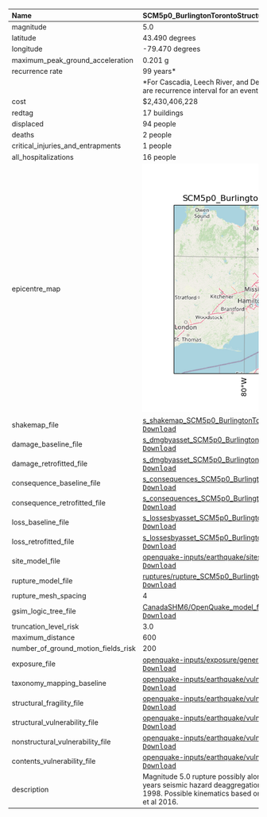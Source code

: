 | Name                                | SCM5p0_BurlingtonTorontoStructuralZone                                                                                                                                                                                                                                                                                                                                                      |
|:------------------------------------|:--------------------------------------------------------------------------------------------------------------------------------------------------------------------------------------------------------------------------------------------------------------------------------------------------------------------------------------------------------------------------------------------|
| magnitude                           | 5.0                                                                                                                                                                                                                                                                                                                                                                                         |
| latitude                            | 43.490 degrees                                                                                                                                                                                                                                                                                                                                                                              |
| longitude                           | -79.470 degrees                                                                                                                                                                                                                                                                                                                                                                             |
| maximum_peak_ground_acceleration    | 0.201 g                                                                                                                                                                                                                                                                                                                                                                                     |
| recurrence rate                     | 99 years*                                                                                                                                                                                                                                                                                                                                                                                   |
|                                     | *For Cascadia, Leech River, and Devil's Mountain Faults these are characteristic earthquakes, else they are recurrence interval for an event of equal or greater magnitude in the scenario source region.                                                                                                                                                                                   |
| cost                                | $2,430,406,228                                                                                                                                                                                                                                                                                                                                                                              |
| redtag                              | 17 buildings                                                                                                                                                                                                                                                                                                                                                                                |
| displaced                           | 94 people                                                                                                                                                                                                                                                                                                                                                                                   |
| deaths                              | 2 people                                                                                                                                                                                                                                                                                                                                                                                    |
| critical_injuries_and_entrapments   | 1 people                                                                                                                                                                                                                                                                                                                                                                                    |
| all_hospitalizations                | 16 people                                                                                                                                                                                                                                                                                                                                                                                   |
| epicentre_map                       | ![Epicentre](SCM5p0_BurlingtonTorontoStructuralZone.png)                                                                                                                                                                                                                                                                                                                                    |
| shakemap_file                       | [s_shakemap_SCM5p0_BurlingtonTorontoStructuralZone_96.csv](https://github.com/OpenDRR/earthquake-scenarios/blob/master/FINISHED/s_shakemap_SCM5p0_BurlingtonTorontoStructuralZone_96.csv)<br/>[<kbd>Download</kbd>](https://github.com/OpenDRR/earthquake-scenarios/raw/master/FINISHED/s_shakemap_SCM5p0_BurlingtonTorontoStructuralZone_96.csv)                                           |
| damage_baseline_file                | [s_dmgbyasset_SCM5p0_BurlingtonTorontoStructuralZone_b0_97_b.csv](https://github.com/OpenDRR/earthquake-scenarios/blob/master/FINISHED/s_dmgbyasset_SCM5p0_BurlingtonTorontoStructuralZone_b0_97_b.csv)<br/>[<kbd>Download</kbd>](https://github.com/OpenDRR/earthquake-scenarios/raw/master/FINISHED/s_dmgbyasset_SCM5p0_BurlingtonTorontoStructuralZone_b0_97_b.csv)                      |
| damage_retrofitted_file             | [s_dmgbyasset_SCM5p0_BurlingtonTorontoStructuralZone_r1_98_b.csv](https://github.com/OpenDRR/earthquake-scenarios/blob/master/FINISHED/s_dmgbyasset_SCM5p0_BurlingtonTorontoStructuralZone_r1_98_b.csv)<br/>[<kbd>Download</kbd>](https://github.com/OpenDRR/earthquake-scenarios/raw/master/FINISHED/s_dmgbyasset_SCM5p0_BurlingtonTorontoStructuralZone_r1_98_b.csv)                      |
| consequence_baseline_file           | [s_consequences_SCM5p0_BurlingtonTorontoStructuralZone_b0_97_b.csv](https://github.com/OpenDRR/earthquake-scenarios/blob/master/FINISHED/s_consequences_SCM5p0_BurlingtonTorontoStructuralZone_b0_97_b.csv)<br/>[<kbd>Download</kbd>](https://github.com/OpenDRR/earthquake-scenarios/raw/master/FINISHED/s_consequences_SCM5p0_BurlingtonTorontoStructuralZone_b0_97_b.csv)                |
| consequence_retrofitted_file        | [s_consequences_SCM5p0_BurlingtonTorontoStructuralZone_r1_98_b.csv](https://github.com/OpenDRR/earthquake-scenarios/blob/master/FINISHED/s_consequences_SCM5p0_BurlingtonTorontoStructuralZone_r1_98_b.csv)<br/>[<kbd>Download</kbd>](https://github.com/OpenDRR/earthquake-scenarios/raw/master/FINISHED/s_consequences_SCM5p0_BurlingtonTorontoStructuralZone_r1_98_b.csv)                |
| loss_baseline_file                  | [s_lossesbyasset_SCM5p0_BurlingtonTorontoStructuralZone_b0_99_b.csv](https://github.com/OpenDRR/earthquake-scenarios/blob/master/FINISHED/s_lossesbyasset_SCM5p0_BurlingtonTorontoStructuralZone_b0_99_b.csv)<br/>[<kbd>Download</kbd>](https://github.com/OpenDRR/earthquake-scenarios/raw/master/FINISHED/s_lossesbyasset_SCM5p0_BurlingtonTorontoStructuralZone_b0_99_b.csv)             |
| loss_retrofitted_file               | [s_lossesbyasset_SCM5p0_BurlingtonTorontoStructuralZone_r1_100_b.csv](https://github.com/OpenDRR/earthquake-scenarios/blob/master/FINISHED/s_lossesbyasset_SCM5p0_BurlingtonTorontoStructuralZone_r1_100_b.csv)<br/>[<kbd>Download</kbd>](https://github.com/OpenDRR/earthquake-scenarios/raw/master/FINISHED/s_lossesbyasset_SCM5p0_BurlingtonTorontoStructuralZone_r1_100_b.csv)          |
| site_model_file                     | [openquake-inputs/earthquake/sites/regions/site-vgrid_CA.csv](https://github.com/OpenDRR/openquake-inputs/blob/main/earthquake/sites/regions/site-vgrid_CA.csv)<br/>[<kbd>Download</kbd>](https://github.com/OpenDRR/openquake-inputs/raw/main/earthquake/sites/regions/site-vgrid_CA.csv)                                                                                                  |
| rupture_model_file                  | [ruptures/rupture_SCM5p0_BurlingtonTorontoStructuralZone.xml](https://github.com/OpenDRR/earthquake-scenarios/blob/master/ruptures/rupture_SCM5p0_BurlingtonTorontoStructuralZone.xml)<br/>[<kbd>Download</kbd>](https://github.com/OpenDRR/earthquake-scenarios/raw/master/ruptures/rupture_SCM5p0_BurlingtonTorontoStructuralZone.xml)                                                    |
| rupture_mesh_spacing                | 4                                                                                                                                                                                                                                                                                                                                                                                           |
| gsim_logic_tree_file                | [CanadaSHM6/OpenQuake_model_files/gmms/LogicTree/OQ_classes_NGASa0p3weights_stablecrust.xml](https://github.com/OpenDRR/CanadaSHM6/blob/master/OpenQuake_model_files/gmms/LogicTree/OQ_classes_NGASa0p3weights_stablecrust.xml)<br/>[<kbd>Download</kbd>](https://github.com/OpenDRR/CanadaSHM6/raw/master/OpenQuake_model_files/gmms/LogicTree/OQ_classes_NGASa0p3weights_stablecrust.xml) |
| truncation_level_risk               | 3.0                                                                                                                                                                                                                                                                                                                                                                                         |
| maximum_distance                    | 600                                                                                                                                                                                                                                                                                                                                                                                         |
| number_of_ground_motion_fields_risk | 200                                                                                                                                                                                                                                                                                                                                                                                         |
| exposure_file                       | [openquake-inputs/exposure/general-building-stock/oqBldgExp_CE.xml](https://github.com/OpenDRR/openquake-inputs/blob/main/exposure/general-building-stock/oqBldgExp_CE.xml)<br/>[<kbd>Download</kbd>](https://github.com/OpenDRR/openquake-inputs/raw/main/exposure/general-building-stock/oqBldgExp_CE.xml)                                                                                |
| taxonomy_mapping_baseline           | [openquake-inputs/earthquake/vulnerability/CanSRM1_TaxMap_b0.csv](https://github.com/OpenDRR/openquake-inputs/blob/main/earthquake/vulnerability/CanSRM1_TaxMap_b0.csv)<br/>[<kbd>Download</kbd>](https://github.com/OpenDRR/openquake-inputs/raw/main/earthquake/vulnerability/CanSRM1_TaxMap_b0.csv)                                                                                      |
| structural_fragility_file           | [openquake-inputs/earthquake/vulnerability/structural_fragility_CAN.xml](https://github.com/OpenDRR/openquake-inputs/blob/main/earthquake/vulnerability/structural_fragility_CAN.xml)<br/>[<kbd>Download</kbd>](https://github.com/OpenDRR/openquake-inputs/raw/main/earthquake/vulnerability/structural_fragility_CAN.xml)                                                                 |
| structural_vulnerability_file       | [openquake-inputs/earthquake/vulnerability/vulnerability_structural_CAN.xml](https://github.com/OpenDRR/openquake-inputs/blob/main/earthquake/vulnerability/vulnerability_structural_CAN.xml)<br/>[<kbd>Download</kbd>](https://github.com/OpenDRR/openquake-inputs/raw/main/earthquake/vulnerability/vulnerability_structural_CAN.xml)                                                     |
| nonstructural_vulnerability_file    | [openquake-inputs/earthquake/vulnerability/vulnerability_nonstructural_CAN.xml](https://github.com/OpenDRR/openquake-inputs/blob/main/earthquake/vulnerability/vulnerability_nonstructural_CAN.xml)<br/>[<kbd>Download</kbd>](https://github.com/OpenDRR/openquake-inputs/raw/main/earthquake/vulnerability/vulnerability_nonstructural_CAN.xml)                                            |
| contents_vulnerability_file         | [openquake-inputs/earthquake/vulnerability/vulnerability_contents_CAN.xml](https://github.com/OpenDRR/openquake-inputs/blob/main/earthquake/vulnerability/vulnerability_contents_CAN.xml)<br/>[<kbd>Download</kbd>](https://github.com/OpenDRR/openquake-inputs/raw/main/earthquake/vulnerability/vulnerability_contents_CAN.xml)                                                           |
| description                         | Magnitude 5.0 rupture possibly along the Burlington Toronto Structural Zone based on 10 percent in 50 years seismic hazard deaggregation and lineament map of western Lake Ontario area by Wallach et al 1998. Possible kinematics based on tectonic stress regime indicated in World Stress Map by Heidbach et al 2016.                                                                    |
